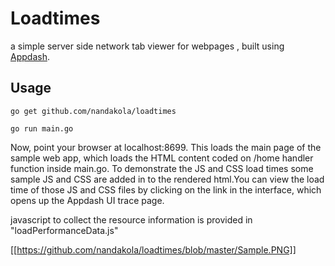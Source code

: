 # Loadtimes

a simple server side network tab viewer for webpages , built using [Appdash](https://github.com/sourcegraph/appdash).

## Usage

```
go get github.com/nandakola/loadtimes

go run main.go

```

Now, point your browser at localhost:8699. This loads the main page of the sample web app, which loads the HTML content coded on /home handler function inside main.go.
To demonstrate the JS and CSS load times some sample JS and CSS are added in to the rendered html.You can view the load time of those JS and CSS files by clicking on the link in the interface, which opens up the Appdash UI trace page.

javascript to collect the resource information is provided in "loadPerformanceData.js"

[[https://github.com/nandakola/loadtimes/blob/master/Sample.PNG]]
